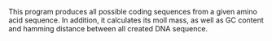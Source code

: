 This program produces all possible coding sequences from a given amino acid sequence.
In addition, it calculates its moll mass, as well as GC content and hamming distance 
between all created DNA sequence. 
